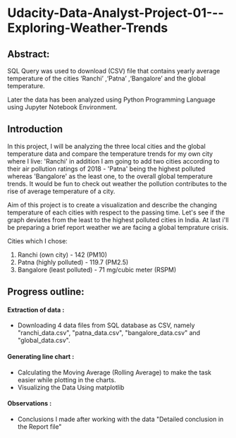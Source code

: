 # Udacity-Data-Analyst-Project-01---Exploring-Weather-Trends

## Abstract:
SQL Query was used to download (CSV) file that contains yearly average temperature of the cities ‘Ranchi’ ,‘Patna’ ,‘Bangalore’ and the global temperature.

Later the data has been analyzed using Python Programming Language using Jupyter Notebook Environment.

## Introduction
In this project, I will be analyzing the three local cities and the global temperature data and compare the temperature trends for my own city where I live: 'Ranchi' in addition I am going to add two cities according to their air pollution ratings of 2018 - 'Patna' being the highest polluted whereas 'Bangalore' as the least one, to the overall global temperature trends. It would be fun to check out weather the pollution contributes to the rise of average temperature of a city.

Aim of this project is to create a visualization and describe the changing temperature of each cities with respect to the passing time. Let's see if the graph deviates from the least to the highest polluted cities in India. At last i'll be preparing a brief report weather we are facing a global temprature crisis.

Cities which I chose:
1. Ranchi (own city) - 142 (PM10)
2. Patna (highly polluted) - 119.7 (PM2.5)
3. Bangalore (least polluted) - 71 mg/cubic meter (RSPM)

## Progress outline:

#### Extraction of data :
- Downloading 4 data files from SQL database as CSV, namely "ranchi_data.csv", "patna_data.csv", "bangalore_data.csv" and "global_data.csv".

#### Generating line chart :
- Calculating the Moving Average (Rolling Average) to make the task easier while plotting in the charts.
- Visualizing the Data Using matplotlib

#### Observations :
- Conclusions I made after working with the data "Detailed conclusion in the Report file"
